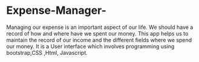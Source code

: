 # Expense-Manager-
Managing our expense is an important aspect of our life. We should have a record of how and where have we spent our money. This app helps us to maintain the record of our income and the different fields where we spend our money. It is a User interface which involves programming using bootstrap,CSS ,Html, Javascript.   
